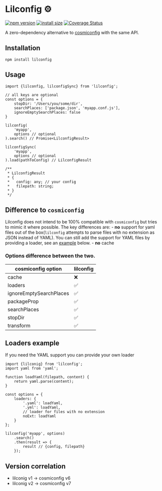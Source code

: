 <h1 id="lilconfig-%E2%9A%99%EF%B8%8F">Lilconfig ⚙️</h1>

<p><a href="https://badge.fury.io/js/lilconfig"><img src="https://badge.fury.io/js/lilconfig.svg" alt="npm version" /></a>
<a href="https://packagephobia.now.sh/result?p=lilconfig"><img src="https://packagephobia.now.sh/badge?p=lilconfig" alt="install size" /></a>
<a href="https://coveralls.io/github/antonk52/lilconfig"><img src="https://coveralls.io/repos/github/antonk52/lilconfig/badge.svg" alt="Coverage Status" /></a></p>

<p>A zero-dependency alternative to <a href="https://www.npmjs.com/package/cosmiconfig">cosmiconfig</a> with the same API.</p>

<h2 id="installation">Installation</h2>

<pre><code class="sh">npm install lilconfig
</code></pre>

<h2 id="usage">Usage</h2>

<pre><code class="js">import {lilconfig, lilconfigSync} from 'lilconfig';

// all keys are optional
const options = {
    stopDir: '/Users/you/some/dir',
    searchPlaces: ['package.json', 'myapp.conf.js'],
    ignoreEmptySearchPlaces: false
}

lilconfig(
    'myapp',
    options // optional
).search() // Promise&lt;LilconfigResult&gt;

lilconfigSync(
    'myapp',
    options // optional
).load(pathToConfig) // LilconfigResult

/**
 * LilconfigResult
 * {
 *   config: any; // your config
 *   filepath: string;
 * }
 */
</code></pre>

<h2 id="difference-to-%60cosmiconfig%60">Difference to <code>cosmiconfig</code></h2>

<p>Lilconfig does not intend to be 100% compatible with <code>cosmiconfig</code> but tries to mimic it where possible. The key differences are:
- <strong>no</strong> support for yaml files out of the box(<code>lilconfig</code> attempts to parse files with no extension as JSON instead of YAML). You can still add the support for YAML files by providing a loader, see an <a href="#loaders-example">example</a> below.
- <strong>no</strong> cache</p>

<h3 id="options-difference-between-the-two.">Options difference between the two.</h3>

<table>
<thead>
<tr>
  <th>cosmiconfig option</th>
  <th>lilconfig</th>
</tr>
</thead>
<tbody>
<tr>
  <td>cache</td>
  <td>❌</td>
</tr>
<tr>
  <td>loaders</td>
  <td>✅</td>
</tr>
<tr>
  <td>ignoreEmptySearchPlaces</td>
  <td>✅</td>
</tr>
<tr>
  <td>packageProp</td>
  <td>✅</td>
</tr>
<tr>
  <td>searchPlaces</td>
  <td>✅</td>
</tr>
<tr>
  <td>stopDir</td>
  <td>✅</td>
</tr>
<tr>
  <td>transform</td>
  <td>✅</td>
</tr>
</tbody>
</table>

<h2 id="loaders-example">Loaders example</h2>

<p>If you need the YAML support you can provide your own loader</p>

<pre><code class="js">import {lilconig} from 'lilconfig';
import yaml from 'yaml';

function loadYaml(filepath, content) {
    return yaml.parse(content);
}

const options = {
    loaders: {
        '.yaml': loadYaml,
        '.yml': loadYaml,
        // loader for files with no extension
        noExt: loadYaml
    }
};

lilconfig('myapp', options)
    .search()
    .then(result =&gt; {
        result // {config, filepath}
    });
</code></pre>

<h2 id="version-correlation">Version correlation</h2>

<ul>
<li>lilconig v1 → cosmiconfig v6</li>
<li>lilconig v2 → cosmiconfig v7</li>
</ul>
